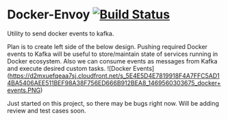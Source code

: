 # Docker-Envoy [![Build Status](https://travis-ci.org/Paritosh-Anand/Docker-Envoy.svg?branch=master)](https://travis-ci.org/Paritosh-Anand/Docker-Envoy)
Utility to send docker events to kafka.

Plan is to create left side of the below design. Pushing required Docker events to Kafka will be useful to store/maintain state of services running in Docker ecosystem. Also we can consume events as messages from Kafka and execute desired custom tasks.
![Docker Events]
(https://d2mxuefqeaa7sj.cloudfront.net/s_5E4E5D4E7819918F4A7FFC5AD14BA5406AEE511BEF98A38F756ED666B912BEA8_1469560303675_docker+events.PNG)

Just started on this project, so there may be bugs right now. Will be adding review and test cases soon.
